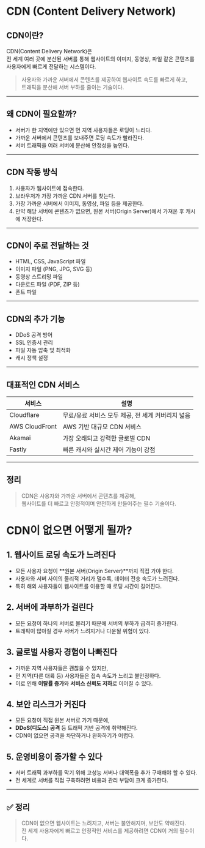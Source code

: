 # CDN (Content Delivery Network)

## CDN이란?

CDN(Content Delivery Network)은  
전 세계 여러 곳에 분산된 서버를 통해 웹사이트의 이미지, 동영상, 파일 같은 콘텐츠를  
사용자에게 빠르게 전달하는 시스템이다.

> 사용자와 가까운 서버에서 콘텐츠를 제공하여 웹사이트 속도를 빠르게 하고,  
> 트래픽을 분산해 서버 부하를 줄이는 기술이다.

---

## 왜 CDN이 필요할까?

- 서버가 한 지역에만 있으면 먼 지역 사용자들은 로딩이 느리다.
- 가까운 서버에서 콘텐츠를 보내주면 로딩 속도가 빨라진다.
- 서버 트래픽을 여러 서버에 분산해 안정성을 높인다.

---

## CDN 작동 방식

1. 사용자가 웹사이트에 접속한다.
2. 브라우저가 가장 가까운 CDN 서버를 찾는다.
3. 가장 가까운 서버에서 이미지, 동영상, 파일 등을 제공한다.
4. 만약 해당 서버에 콘텐츠가 없으면, 원본 서버(Origin Server)에서 가져온 후 캐시에 저장한다.

---

## CDN이 주로 전달하는 것

- HTML, CSS, JavaScript 파일
- 이미지 파일 (PNG, JPG, SVG 등)
- 동영상 스트리밍 파일
- 다운로드 파일 (PDF, ZIP 등)
- 폰트 파일

---

## CDN의 추가 기능

- DDoS 공격 방어
- SSL 인증서 관리
- 파일 자동 압축 및 최적화
- 캐시 정책 설정

---

## 대표적인 CDN 서비스

| 서비스 | 설명 |
| --- | --- |
| Cloudflare | 무료/유료 서비스 모두 제공, 전 세계 커버리지 넓음 |
| AWS CloudFront | AWS 기반 대규모 CDN 서비스 |
| Akamai | 가장 오래되고 강력한 글로벌 CDN |
| Fastly | 빠른 캐시와 실시간 제어 기능이 강점 |

---

## 정리

> CDN은 사용자와 가까운 서버에서 콘텐츠를 제공해,  
> 웹사이트를 더 빠르고 안정적이며 안전하게 만들어주는 필수 기술이다.

# CDN이 없으면 어떻게 될까?

## 1. 웹사이트 로딩 속도가 느려진다

- 모든 사용자 요청이 **원본 서버(Origin Server)**까지 직접 가야 한다.
- 사용자와 서버 사이의 물리적 거리가 멀수록, 데이터 전송 속도가 느려진다.
- 특히 해외 사용자들이 웹사이트를 이용할 때 로딩 시간이 길어진다.

## 2. 서버에 과부하가 걸린다

- 모든 요청이 하나의 서버로 몰리기 때문에 서버의 부하가 급격히 증가한다.
- 트래픽이 많아질 경우 서버가 느려지거나 다운될 위험이 있다.

## 3. 글로벌 사용자 경험이 나빠진다

- 가까운 지역 사용자들은 괜찮을 수 있지만,
- 먼 지역(다른 대륙 등) 사용자들은 접속 속도가 느리고 불안정하다.
- 이로 인해 **이탈률 증가**와 **서비스 신뢰도 저하**로 이어질 수 있다.

## 4. 보안 리스크가 커진다

- 모든 요청이 직접 원본 서버로 가기 때문에,
- **DDoS(디도스) 공격** 등 트래픽 기반 공격에 취약해진다.
- CDN이 없으면 공격을 차단하거나 완화하기가 어렵다.

## 5. 운영비용이 증가할 수 있다

- 서버 트래픽 과부하를 막기 위해 고성능 서버나 대역폭을 추가 구매해야 할 수 있다.
- 전 세계로 서버를 직접 구축하려면 비용과 관리 부담이 크게 증가한다.

---

## ✅ 정리

> CDN이 없으면 웹사이트는 느려지고, 서버는 불안해지며, 보안도 약해진다.  
> 전 세계 사용자에게 빠르고 안정적인 서비스를 제공하려면 CDN이 거의 필수이다.
